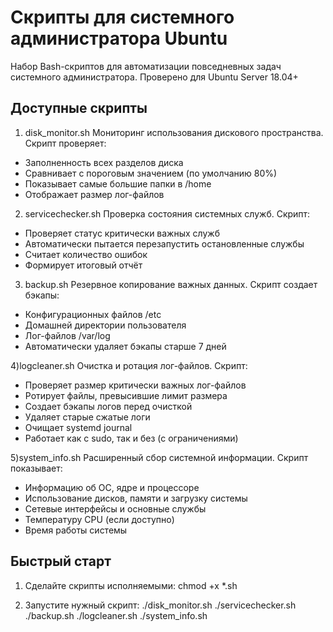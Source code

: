 # Скрипты для системного администратора Ubuntu

Набор Bash-скриптов для автоматизации повседневных задач системного администратора.
Проверено для Ubuntu Server 18.04+
##  Доступные скрипты

1) disk_monitor.sh
Мониторинг использования дискового пространства. Скрипт проверяет:
- Заполненность всех разделов диска
- Сравнивает с пороговым значением (по умолчанию 80%)
- Показывает самые большие папки в /home
- Отображает размер лог-файлов
2) servicechecker.sh
Проверка состояния системных служб. Скрипт:
- Проверяет статус критически важных служб
- Автоматически пытается перезапустить остановленные службы
- Считает количество ошибок
- Формирует итоговый отчёт
3) backup.sh
Резервное копирование важных данных. Скрипт создает бэкапы:
- Конфигурационных файлов /etc
- Домашней директории пользователя
- Лог-файлов /var/log
- Автоматически удаляет бэкапы старше 7 дней

4)logcleaner.sh
Очистка и ротация лог-файлов. Скрипт:
- Проверяет размер критически важных лог-файлов
- Ротирует файлы, превысившие лимит размера
- Создает бэкапы логов перед очисткой
- Удаляет старые сжатые логи
- Очищает systemd journal
- Работает как с sudo, так и без (с ограничениями)

5)system_info.sh
Расширенный сбор системной информации. Скрипт показывает:
- Информацию об ОС, ядре и процессоре
- Использование дисков, памяти и загрузку системы
- Сетевые интерфейсы и основные службы
- Температуру CPU (если доступно)
- Время работы системы


## Быстрый старт

1. Сделайте скрипты исполняемыми:
chmod +x *.sh

2. Запустите нужный скрипт:
./disk_monitor.sh
./servicechecker.sh
./backup.sh
./logcleaner.sh
./system_info.sh
